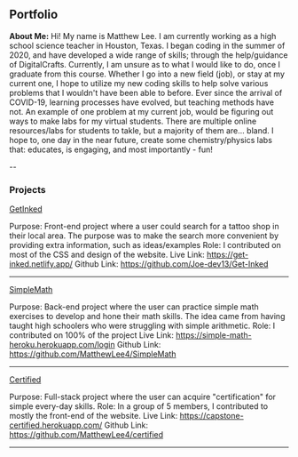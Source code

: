 ## Portfolio


**About Me:**
Hi! My name is Matthew Lee. I am currently working as a high school science teacher in Houston, Texas. I began coding in the summer of 2020, and have developed a wide range of skills; through the help/guidance of DigitalCrafts. Currently, I am unsure as to what I would like to do, once I graduate from this course. Whether I go into a new field (job), or stay at my current one, I hope to utilize my new coding skills to help solve various problems that I wouldn't have been able to before. Ever since the arrival of COVID-19, learning processes have evolved, but teaching methods have not. An example of one problem at my current job, would be figuring out ways to make labs for my virtual students. There are multiple online resources/labs for students to takle, but a majority of them are... bland. I hope to, one day in the near future, create some chemistry/physics labs that: educates, is engaging, and most importantly - fun!


--
### Projects

[GetInked](https://get-inked.netlify.app/)

Purpose: Front-end project where a user could search for a tattoo shop in their local area. The purpose was to make the search more convenient by providing extra information, such as ideas/examples
Role: I contributed on most of the CSS and design of the website. 
Live Link: https://get-inked.netlify.app/
Github Link: https://github.com/Joe-dev13/Get-Inked



---
[SimpleMath](https://simple-math-heroku.herokuapp.com/login)

Purpose: Back-end project where the user can practice simple math exercises to develop and hone their math skills. The idea came from having taught high schoolers who were struggling with simple arithmetic.
Role: I contributed on 100% of the project
Live Link: https://simple-math-heroku.herokuapp.com/login
Github Link: https://github.com/MatthewLee4/SimpleMath



---
[Certified](https://capstone-certified.herokuapp.com/)

Purpose: Full-stack project where the user can acquire "certification" for simple every-day skills.
Role: In a group of 5 members, I contributed to mostly the front-end of the website.
Live Link: https://capstone-certified.herokuapp.com/
Github Link: https://github.com/MatthewLee4/certified


<!-- 
- [Project 1 Title](http://example.com/)
- [Project 2 Title](http://example.com/)
- [Project 3 Title](http://example.com/)
- [Project 4 Title](http://example.com/)
- [Project 5 Title](http://example.com/) -->

---
